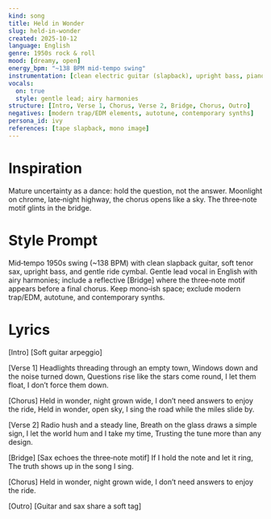 ```yaml
---
kind: song
title: Held in Wonder
slug: held-in-wonder
created: 2025-10-12
language: English
genre: 1950s rock & roll
mood: [dreamy, open]
energy_bpm: "~138 BPM mid‑tempo swing"
instrumentation: [clean electric guitar (slapback), upright bass, piano, drums (ride), tenor sax (soft)]
vocals:
  on: true
  style: gentle lead; airy harmonies
structure: [Intro, Verse 1, Chorus, Verse 2, Bridge, Chorus, Outro]
negatives: [modern trap/EDM elements, autotune, contemporary synths]
persona_id: ivy
references: [tape slapback, mono image]
---
```


# Inspiration

Mature uncertainty as a dance: hold the question, not the answer. Moonlight on chrome, late‑night highway, the chorus opens like a sky. The three‑note motif glints in the bridge.

# Style Prompt

Mid‑tempo 1950s swing (~138 BPM) with clean slapback guitar, soft tenor sax, upright bass, and gentle ride cymbal. Gentle lead vocal in English with airy harmonies; include a reflective [Bridge] where the three‑note motif appears before a final chorus. Keep mono‑ish space; exclude modern trap/EDM, autotune, and contemporary synths.

# Lyrics

[Intro]
[Soft guitar arpeggio]

[Verse 1]
Headlights threading through an empty town,
Windows down and the noise turned down,
Questions rise like the stars come round,
I let them float, I don’t force them down.

[Chorus]
Held in wonder, night grown wide,
I don’t need answers to enjoy the ride,
Held in wonder, open sky,
I sing the road while the miles slide by.

[Verse 2]
Radio hush and a steady line,
Breath on the glass draws a simple sign,
I let the world hum and I take my time,
Trusting the tune more than any design.

[Bridge]
[Sax echoes the three‑note motif]
If I hold the note and let it ring,
The truth shows up in the song I sing.

[Chorus]
Held in wonder, night grown wide,
I don’t need answers to enjoy the ride.

[Outro]
[Guitar and sax share a soft tag]


